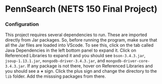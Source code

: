 # PennSearch (NETS 150 Final Project)

### Configuration
This project requires several dependencies to run. These are imported directly from Jar packages. So, before running the program, make sure that all the Jar files are loaded into VScode. To see this, click on the tab called Java Dependencies in the left bottom panel to expand it. Click on Referenced Libraries to expand it and you should see `bson-3.4.3.jar`, `jsoup-1.13.1.jar`, `mongodb-driver-3.4.3.jar`, and `mongodb-driver-core-3.4.3.jar`. If any package is not there, hover on Referenced Libraries and you should see a **+** sign. Click the plus sign and change the directory to the `lib` folder. Add the misssing packages from there.